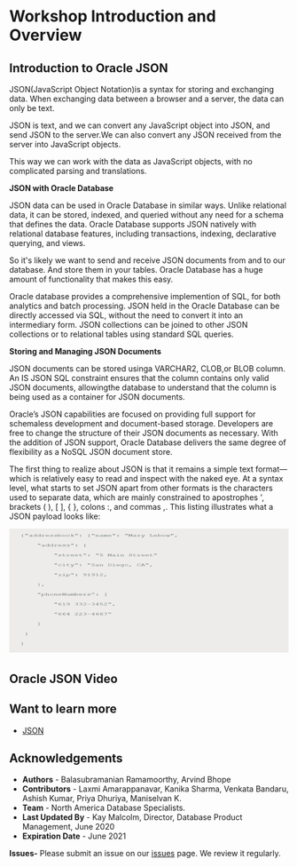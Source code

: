# Workshop Introduction and Overview

## Introduction to Oracle JSON 

JSON(JavaScript Object Notation)is a syntax for storing and exchanging data. When exchanging data between a browser and a server, the data can only be text.

JSON is text, and we can convert any JavaScript object into JSON, and send JSON to the server.We can also convert any JSON received from the server into JavaScript objects.

This way we can work with the data as JavaScript objects, with no complicated parsing and translations.

**JSON with Oracle Database**

JSON data  can be used in Oracle Database in similar ways. Unlike relational data, it can be stored, indexed, and queried without any need for a schema that defines the data. Oracle Database supports JSON natively with relational database features, including transactions, indexing, declarative querying, and views.

So it's likely we want to send and receive JSON documents from and to our database. And store them in your tables. Oracle Database has a huge amount of functionality that makes this easy.

Oracle database provides a comprehensive implemention of SQL, for both analytics and batch processing. JSON held in the Oracle Database can be directly accessed via SQL, without the need to convert it into an intermediary form. JSON collections can be joined to other JSON collections or to relational tables using standard SQL queries.

**Storing and Managing JSON Documents**

JSON documents can be stored usinga VARCHAR2, CLOB,or BLOB column. An IS JSON SQL constraint ensures that the column contains only valid JSON documents, allowingthe database to understand that the column is being used as a container for JSON documents.

Oracle’s JSON capabilities are focused on providing full support for schemaless development and document-based storage. Developers are free to change the structure of their JSON documents as necessary. With the addition of JSON support, Oracle Database delivers the same degree of flexibility as a NoSQL JSON document store.

The first thing to realize about JSON is that it remains a simple text format—which is relatively easy to read and inspect with the naked eye. At a syntax level, what starts to set JSON apart from other formats is the characters used to separate data, which are mainly constrained to apostrophes ', brackets ( ), [ ], { }, colons :, and commas ,. This listing illustrates what a JSON payload looks like:

 ![](./images/json_intro.PNG " ")

## Oracle JSON Video

  [](youtube:oiOCp23T1ZU)

## Want to learn more
- [JSON](https://docs.oracle.com/en/database/oracle/oracle-database/19/adjsn/index.html)
  

## Acknowledgements

- **Authors** - Balasubramanian Ramamoorthy, Arvind Bhope
- **Contributors** - Laxmi Amarappanavar, Kanika Sharma, Venkata Bandaru, Ashish Kumar, Priya Dhuriya, Maniselvan K.
- **Team** - North America Database Specialists.
- **Last Updated By** - Kay Malcolm, Director, Database Product Management, June 2020
- **Expiration Date** - June 2021   

**Issues-**
Please submit an issue on our [issues](https://github.com/oracle/learning-library/issues) page. We review it regularly.
      


